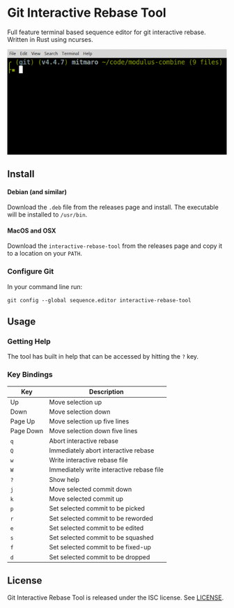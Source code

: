 # Git Interactive Rebase Tool

Full feature terminal based sequence editor for git interactive rebase. Written in Rust using ncurses.

![Image](git-interactive-tool.gif?raw=true)

## Install

#### Debian (and similar)

Download the `.deb` file from the releases page and install. The executable will be installed to `/usr/bin`.

#### MacOS and OSX

Download the `interactive-rebase-tool` from the releases page and copy it to a location on your `PATH`.

### Configure Git

In your command line run:

    git config --global sequence.editor interactive-rebase-tool

## Usage

### Getting Help

The tool has built in help that can be accessed by hitting the `?` key.


### Key Bindings

| Key          | Description |
| ------------ | ----------- |
|  Up          | Move selection up |
|  Down        | Move selection down |
|  Page Up     | Move selection up five lines |
|  Page Down   | Move selection down five lines |
|  `q`         | Abort interactive rebase |
|  `Q`         | Immediately abort interactive rebase |
|  `w`         | Write interactive rebase file |
|  `W`         | Immediately write interactive rebase file |
|  `?`         | Show help |
|  `j`         | Move selected commit down |
|  `k`         | Move selected commit up |
|  `p`         | Set selected commit to be picked |
|  `r`         | Set selected commit to be reworded |
|  `e`         | Set selected commit to be edited |
|  `s`         | Set selected commit to be squashed |
|  `f`         | Set selected commit to be fixed-up |
|  `d`         | Set selected commit to be dropped |

## License

Git Interactive Rebase Tool is released under the ISC license. See [LICENSE](LICENSE).
